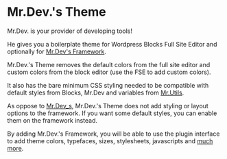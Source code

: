 # Mr.Dev.'s Theme

Mr.Dev. is your provider of developing tools!

He gives you a boilerplate theme for Wordpress Blocks Full Site Editor and optionally for [Mr.Dev's Framework](https://marcosrego.com/development/mrdev-framework/).

Mr.Dev.'s Theme removes the default colors from the full site editor and custom colors from the block editor (use the FSE to add custom colors).

It also has the bare minimum CSS styling needed to be compatible with default styles from Blocks, Mr.Dev and variables from [Mr.Utils](https://marcosrego.com/development/mr-utils/).

As oppose to [Mr.Dev_s](https://github.com/marcosrego-web/mrdev_s), Mr.Dev.'s Theme does not add styling or layout options to the framework. If you want some default styles, you can enable them on the framework instead.

By adding Mr.Dev.'s Framework, you will be able to use the plugin interface to add theme colors, typefaces, sizes, stylesheets, javascripts and [much more](https://marcosrego.com/development/mrdev-framework/#features).
